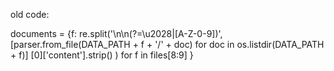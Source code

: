 old code:

documents = {f: re.split('\n\n(?=\u2028|[A-Z-0-9])',
                [parser.from_file(DATA_PATH + f + '/' + doc) for doc in os.listdir(DATA_PATH + f)]
            [0]['content'].strip()
          )
      for f in files[8:9]
     }